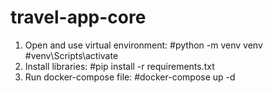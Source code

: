 # travel-app-core
1. Open and use virtual environment:
#python -m venv venv
#venv\Scripts\activate
2. Install libraries:
#pip install -r requirements.txt
3. Run docker-compose file:
#docker-compose up -d
